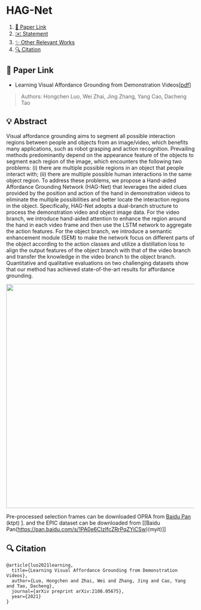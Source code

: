 # HAG-Net
1. [📎 Paper Link](#1)
6. [✉️ Statement](#6)
7. [✨ Other Relevant Works](#7)
8. [🔍 Citation](#8)

## 📎 Paper Link <a name="1"></a> 
* Learning Visual Affordance Grounding from Demonstration Videos[[pdf](https://arxiv.org/pdf/2108.05675.pdf)] 
> Authors:
> Hongchen Luo, Wei Zhai, Jing Zhang, Yang Cao, Dacheng Tao

## 💡 Abstract <a name="2"></a> 
Visual affordance grounding aims to segment all possible interaction regions between people and objects from an image/video, which benefits many applications, such as robot grasping and action recognition. Prevailing methods predominantly depend on the appearance feature of the objects to segment each region of the image, which encounters the following two problems: (i) there are multiple possible regions in an object that people interact with; (ii) there are multiple possible human interactions in the same object region. To address these problems, we propose a Hand-aided Affordance Grounding Network (HAG-Net) that leverages the aided clues provided by the position and action of the hand in demonstration videos to eliminate the multiple possibilities and better locate the interaction regions in the object. Specifically, HAG-Net adopts a dual-branch structure to process the demonstration video and object image data. For the video branch, we introduce hand-aided attention to enhance the region around the hand in each video frame and then use the LSTM network to aggregate the action features. For the object branch, we introduce a semantic enhancement module (SEM) to make the network focus on different parts of the object according to the action classes and utilize a distillation loss to align the output features of the object branch with that of the video branch and transfer the knowledge in the video branch to the object branch. Quantitative and qualitative evaluations on two challenging datasets show that our method has achieved state-of-the-art results for affordance grounding. 
<p align="center">
    <img src="./img/fig1.png" width="600"/> <br />
    <em> 
    </em>
</p>



Pre-processed selection frames can be downloaded OPRA from [Baidu Pan](https://pan.baidu.com/s/1scLEtDTd59aQgnTdL6OIbQ) (ktpt) ].
and the EPIC dataset can be downloaded from [[Baidu Pan(https://pan.baidu.com/s/1PA0e6CIzIfcZRrPqZYiCSw)(myit)]]


## 🔍 Citation <a name="8"></a> 

```
@article{luo2021learning,
  title={Learning Visual Affordance Grounding from Demonstration Videos},
  author={Luo, Hongchen and Zhai, Wei and Zhang, Jing and Cao, Yang and Tao, Dacheng},
  journal={arXiv preprint arXiv:2108.05675},
  year={2021}
}
```
